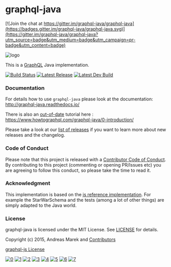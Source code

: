 # graphql-java

[![Join the chat at https://gitter.im/graphql-java/graphql-java](https://badges.gitter.im/graphql-java/graphql-java.svg)](https://gitter.im/graphql-java/graphql-java?utm_source=badge&utm_medium=badge&utm_campaign=pr-badge&utm_content=badge)

![logo](https://avatars1.githubusercontent.com/u/14289921?s=200&v=4)

This is a [GraphQL](https://github.com/facebook/graphql) Java implementation.
 

[![Build Status](https://travis-ci.org/graphql-java/graphql-java.svg?branch=master)](https://travis-ci.org/graphql-java/graphql-java)
[![Latest Release](https://maven-badges.herokuapp.com/maven-central/com.graphql-java/graphql-java/badge.svg)](https://maven-badges.herokuapp.com/maven-central/com.graphql-java/graphql-java/)
[![Latest Dev Build](https://api.bintray.com/packages/andimarek/graphql-java/graphql-java/images/download.svg)](https://bintray.com/andimarek/graphql-java/graphql-java/_latestVersion)


### Documentation

For details how to use `graphql-java` please look at the documentation: http://graphql-java.readthedocs.io/

There is also an [out-of-date](https://github.com/graphql-java/graphql-java/issues/934) tutorial here : https://www.howtographql.com/graphql-java/0-introduction/

Please take a look at our [list of releases](https://github.com/graphql-java/graphql-java/releases) if you want to learn more about new releases and the changelog.

### Code of Conduct

Please note that this project is released with a [Contributor Code of Conduct](CODE_OF_CONDUCT.md).
By contributing to this project (commenting or opening PR/Issues etc) you are agreeing to follow this conduct, so please
take the time to read it. 


### Acknowledgment

This implementation is based on the [js reference implementation](https://github.com/graphql/graphql-js).
For example the StarWarSchema and the tests (among a lot of other things) are simply adapted to the Java world.

### License

graphql-java is licensed under the MIT License. See [LICENSE](LICENSE.md) for details.

Copyright (c) 2015, Andreas Marek and [Contributors](https://github.com/graphql-java/graphql-java/graphs/contributors)

[graphql-js License](https://github.com/graphql/graphql-js/blob/master/LICENSE)

[![0](https://sourcerer.io/fame/sergey48k/graphql-java/graphql-java/images/0)](https://sourcerer.io/fame/sergey48k/graphql-java/graphql-java/links/0)
[![1](https://sourcerer.io/fame/sergey48k/graphql-java/graphql-java/images/1)](https://sourcerer.io/fame/sergey48k/graphql-java/graphql-java/links/1)
[![2](https://sourcerer.io/fame/sergey48k/graphql-java/graphql-java/images/2)](https://sourcerer.io/fame/sergey48k/graphql-java/graphql-java/links/2)
[![3](https://sourcerer.io/fame/sergey48k/graphql-java/graphql-java/images/3)](https://sourcerer.io/fame/sergey48k/graphql-java/graphql-java/links/3)
[![4](https://sourcerer.io/fame/sergey48k/graphql-java/graphql-java/images/4)](https://sourcerer.io/fame/sergey48k/graphql-java/graphql-java/links/4)
[![5](https://sourcerer.io/fame/sergey48k/graphql-java/graphql-java/images/5)](https://sourcerer.io/fame/sergey48k/graphql-java/graphql-java/links/5)
[![6](https://sourcerer.io/fame/sergey48k/graphql-java/graphql-java/images/6)](https://sourcerer.io/fame/sergey48k/graphql-java/graphql-java/links/6)
[![7](https://sourcerer.io/fame/sergey48k/graphql-java/graphql-java/images/7)](https://sourcerer.io/fame/sergey48k/graphql-java/graphql-java/links/7)
